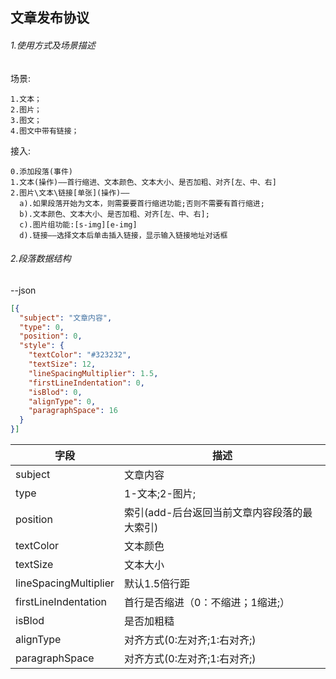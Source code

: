 文章发布协议
----
###### 1.使用方式及场景描述
场景:
```text
1.文本；
2.图片；
3.图文；
4.图文中带有链接；
```
接入:
```text
0.添加段落(事件)
1.文本(操作)——首行缩进、文本颜色、文本大小、是否加粗、对齐[左、中、右]
2.图片\文本\链接[单张](操作)——
  a).如果段落开始为文本，则需要要首行缩进功能;否则不需要有首行缩进;
  b).文本颜色、文本大小、是否加粗、对齐[左、中、右];
  c).图片组功能:[s-img][e-img]
  d).链接——选择文本后单击插入链接，显示输入链接地址对话框
```
###### 2.段落数据结构
--json
```json
[{
  "subject": "文章内容",
  "type": 0,
  "position": 0,
  "style": {
    "textColor": "#323232",
    "textSize": 12,
    "lineSpacingMultiplier": 1.5,
    "firstLineIndentation": 0,
    "isBlod": 0,
    "alignType": 0,
    "paragraphSpace": 16
  }
}]
```

| 字段                  | 描述                                         |
|-----------------------|----------------------------------------------|
| subject               | 文章内容                                     |
| type                  | 1-文本;2-图片;                               |
| position              | 索引(add-后台返回当前文章内容段落的最大索引) |
| textColor             | 文本颜色                                     |
| textSize              | 文本大小                                     |
| lineSpacingMultiplier | 默认1.5倍行距                                |
| firstLineIndentation  | 首行是否缩进（0：不缩进；1缩进;）            |
| isBlod                | 是否加粗糙                                   |
| alignType             | 对齐方式(0:左对齐;1:右对齐;)                 |
| paragraphSpace        | 对齐方式(0:左对齐;1:右对齐;)                 |